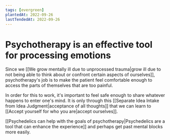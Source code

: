 ```yaml
---
tags: [evergreen]
plantedAt: 2022-09-26
lastTendedAt: 2022-09-26
---
```


# Psychotherapy is an effective tool for processing emotions

Since we [[We grow mentally ill due to unprocessed trauma|grow ill due to not being able to think about or confront certain aspects of ourselves]], psychotherapy's job is to make the patient feel comfortable enough to access the parts of themselves that are too painful.

In order for this to work, it's important to feel safe enough to share whatever happens to enter one's mind. It is only through this [[Separate Idea Intake from Idea Judgment|acceptance of all thoughts]] that we can learn to [[Accept yourself for who you are|accept ourselves]].

[[Psychedelics can help with the goals of psychotherapy|Psychedelics are a tool that can enhance the experience]] and perhaps get past mental blocks more easily.
